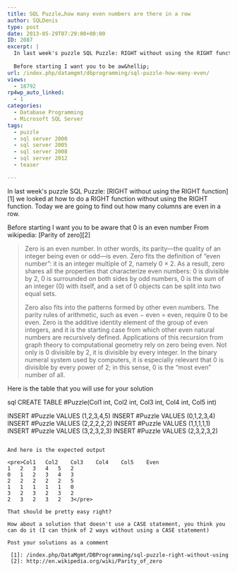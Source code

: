 ```yaml
---
title: SQL Puzzle…how many even numbers are there in a row
author: SQLDenis
type: post
date: 2013-05-29T07:29:00+00:00
ID: 2087
excerpt: |
  In last week's puzzle SQL Puzzle: RIGHT without using the RIGHT function we looked at how to do a RIGHT function without using the RIGHT function. Today we are going to find out how many columns are even in a row. 
  
  Before starting I want you to be aw&hellip;
url: /index.php/datamgmt/dbprogramming/sql-puzzle-how-many-even/
views:
  - 18792
rp4wp_auto_linked:
  - 1
categories:
  - Database Programming
  - Microsoft SQL Server
tags:
  - puzzle
  - sql server 2000
  - sql server 2005
  - sql server 2008
  - sql server 2012
  - teaser

---
```

In last week's puzzle SQL Puzzle: [RIGHT without using the RIGHT function][1] we looked at how to do a RIGHT function without using the RIGHT function. Today we are going to find out how many columns are even in a row. 

Before starting I want you to be aware that 0 is an even number From wikipedia: [Parity of zero][2]

> Zero is an even number. In other words, its parity—the quality of an integer being even or odd—is even. Zero fits the definition of “even number”: it is an integer multiple of 2, namely 0 × 2. As a result, zero shares all the properties that characterize even numbers: 0 is divisible by 2, 0 is surrounded on both sides by odd numbers, 0 is the sum of an integer (0) with itself, and a set of 0 objects can be split into two equal sets.
> 
> Zero also fits into the patterns formed by other even numbers. The parity rules of arithmetic, such as even &#8722; even = even, require 0 to be even. Zero is the additive identity element of the group of even integers, and it is the starting case from which other even natural numbers are recursively defined. Applications of this recursion from graph theory to computational geometry rely on zero being even. Not only is 0 divisible by 2, it is divisible by every integer. In the binary numeral system used by computers, it is especially relevant that 0 is divisible by every power of 2; in this sense, 0 is the “most even” number of all.

Here is the table that you will use for your solution

sql
CREATE TABLE #Puzzle(Col1 int, Col2 int, Col3 int, Col4 int, Col5 int)

INSERT  #Puzzle VALUES (1,2,3,4,5)
INSERT  #Puzzle VALUES (0,1,2,3,4)
INSERT  #Puzzle VALUES (2,2,2,2,2)
INSERT  #Puzzle VALUES (1,1,1,1,1)
INSERT  #Puzzle VALUES (3,2,3,2,3)
INSERT  #Puzzle VALUES (2,3,2,3,2)
```

And here is the expected output

<pre>Col1	Col2	Col3	Col4	Col5	Even
1	2	3	4	5	2
0	1	2	3	4	3
2	2	2	2	2	5
1	1	1	1	1	0
3	2	3	2	3	2
2	3	2	3	2	3</pre>

That should be pretty easy right?

How about a solution that doesn't use a CASE statement, you think you can do it (I can think of 2 ways without using a CASE statement)

Post your solutions as a comment

 [1]: /index.php/DataMgmt/DBProgramming/sql-puzzle-right-without-using
 [2]: http://en.wikipedia.org/wiki/Parity_of_zero